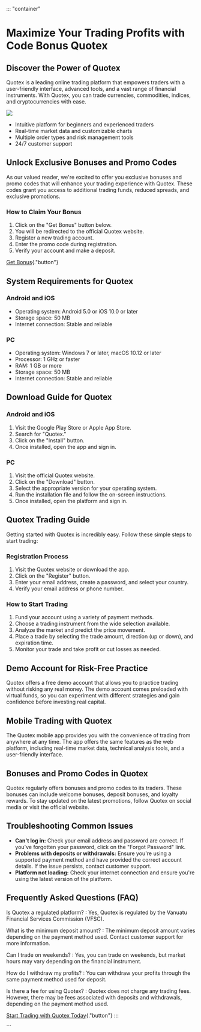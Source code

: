::: \"container\"
# Maximize Your Trading Profits with Code Bonus Quotex

## Discover the Power of Quotex

Quotex is a leading online trading platform that empowers traders with a
user-friendly interface, advanced tools, and a vast range of financial
instruments. With Quotex, you can trade currencies, commodities,
indices, and cryptocurrencies with ease.

[![](https://static.quotex.io/files/4_en/300_250.jpg)](https://traff.sbs/brokerqxlid)

-   Intuitive platform for beginners and experienced traders
-   Real-time market data and customizable charts
-   Multiple order types and risk management tools
-   24/7 customer support

## Unlock Exclusive Bonuses and Promo Codes

As our valued reader, we\'re excited to offer you exclusive bonuses and
promo codes that will enhance your trading experience with Quotex. These
codes grant you access to additional trading funds, reduced spreads, and
exclusive promotions.

### How to Claim Your Bonus

1.  Click on the "Get Bonus" button below.
2.  You will be redirected to the official Quotex website.
3.  Register a new trading account.
4.  Enter the promo code during registration.
5.  Verify your account and make a deposit.

[Get Bonus](\%22https://traff.sbs/brokerqxsignup\%22){."button"}

## System Requirements for Quotex

### Android and iOS

-   Operating system: Android 5.0 or iOS 10.0 or later
-   Storage space: 50 MB
-   Internet connection: Stable and reliable

### PC

-   Operating system: Windows 7 or later, macOS 10.12 or later
-   Processor: 1 GHz or faster
-   RAM: 1 GB or more
-   Storage space: 50 MB
-   Internet connection: Stable and reliable

## Download Guide for Quotex

### Android and iOS

1.  Visit the Google Play Store or Apple App Store.
2.  Search for "Quotex."
3.  Click on the "Install" button.
4.  Once installed, open the app and sign in.

### PC

1.  Visit the official Quotex website.
2.  Click on the "Download" button.
3.  Select the appropriate version for your operating system.
4.  Run the installation file and follow the on-screen instructions.
5.  Once installed, open the platform and sign in.

## Quotex Trading Guide

Getting started with Quotex is incredibly easy. Follow these simple
steps to start trading:

### Registration Process

1.  Visit the Quotex website or download the app.
2.  Click on the "Register" button.
3.  Enter your email address, create a password, and select your
    country.
4.  Verify your email address or phone number.

### How to Start Trading

1.  Fund your account using a variety of payment methods.
2.  Choose a trading instrument from the wide selection available.
3.  Analyze the market and predict the price movement.
4.  Place a trade by selecting the trade amount, direction (up or down),
    and expiration time.
5.  Monitor your trade and take profit or cut losses as needed.

## Demo Account for Risk-Free Practice

Quotex offers a free demo account that allows you to practice trading
without risking any real money. The demo account comes preloaded with
virtual funds, so you can experiment with different strategies and gain
confidence before investing real capital.

## Mobile Trading with Quotex

The Quotex mobile app provides you with the convenience of trading from
anywhere at any time. The app offers the same features as the web
platform, including real-time market data, technical analysis tools, and
a user-friendly interface.

## Bonuses and Promo Codes in Quotex

Quotex regularly offers bonuses and promo codes to its traders. These
bonuses can include welcome bonuses, deposit bonuses, and loyalty
rewards. To stay updated on the latest promotions, follow Quotex on
social media or visit the official website.

## Troubleshooting Common Issues

-   **Can\'t log in:** Check your email address and password are
    correct. If you\'ve forgotten your password, click on the "Forgot
    Password" link.
-   **Problems with deposits or withdrawals:** Ensure you\'re using a
    supported payment method and have provided the correct account
    details. If the issue persists, contact customer support.
-   **Platform not loading:** Check your internet connection and ensure
    you\'re using the latest version of the platform.

## Frequently Asked Questions (FAQ)

Is Quotex a regulated platform?
:   Yes, Quotex is regulated by the Vanuatu Financial Services
    Commission (VFSC).

What is the minimum deposit amount?
:   The minimum deposit amount varies depending on the payment method
    used. Contact customer support for more information.

Can I trade on weekends?
:   Yes, you can trade on weekends, but market hours may vary depending
    on the financial instrument.

How do I withdraw my profits?
:   You can withdraw your profits through the same payment method used
    for deposit.

Is there a fee for using Quotex?
:   Quotex does not charge any trading fees. However, there may be fees
    associated with deposits and withdrawals, depending on the payment
    method used.

[Start Trading with Quotex
Today](\%22https://traff.sbs/brokerqxsignup\%22){."button"}
:::

\`\`\`

